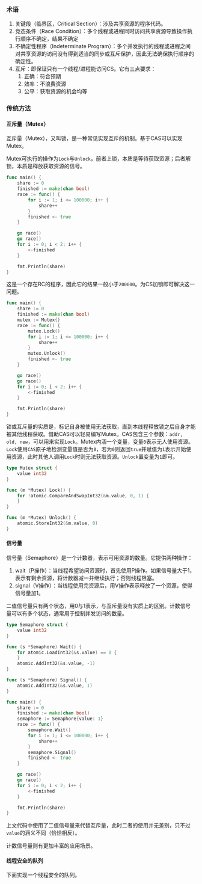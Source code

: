 ### 术语

1. 关键段（临界区，Critical Section）：涉及共享资源的程序代码。
2. 竞态条件（Race Condition）：多个线程或进程同时访问共享资源导致操作执行顺序不确定，结果不确定
3. 不确定性程序（Indeterminate Program）：多个并发执行的线程或进程之间对共享资源的访问没有得到适当的同步或互斥保护，因此无法确保执行顺序的确定性。
4. 互斥：即保证只有一个线程/进程能访问CS。它有三点要求：
	1. 正确：符合预期
	2. 效率：不浪费资源
	3. 公平：获取资源的机会均等

### 传统方法 

#### 互斥量（Mutex）

互斥量（Mutex），又叫锁，是一种常见实现互斥的机制。基于CAS可以实现Mutex。

Mutex可执行的操作为`Lock`与`Unlock`，前者上锁，本质是等待获取资源；后者解锁，本质是释放获取资源的信号。

```go
func main() {
    share := 0
    finished := make(chan bool)
    race := func() {
        for i := 1; i <= 100000; i++ {
            share++
        }
        finished <- true
    }

    go race()
    go race()
    for i := 0; i < 2; i++ {
        <-finished
    }

    fmt.Println(share)
}
```

这是一个存在RC的程序，因此它的结果一般小于`200000`。为CS加锁即可解决这一问题。

```go
func main() {
    share := 0
    finished := make(chan bool)
    mutex := Mutex{}
    race := func() {
        mutex.Lock()
        for i := 1; i <= 100000; i++ {
            share++
        }
        mutex.Unlock()
        finished <- true
    }

    go race()
    go race()
    for i := 0; i < 2; i++ {
        <-finished
    }

    fmt.Println(share)
}

```


锁或互斥量的实质是，标记自身被使用无法获取，直到本线程释放锁之后自身才能被其他线程获取。借助CAS可以轻易编写Mutex。CAS包含三个参数：`addr, old, new`，可以用来实现`Lock`。Mutex内涵一个变量，变量`0`表示无人使用资源。`Lock`使用`CAS`原子地检测变量值是否为`0`，若为`0`则返回`true`并赋值为`1`表示开始使用资源，此时其他人调用`Lock`时则无法获取资源。`Unlock`置变量为`1`即可。

```go
type Mutex struct {
    value int32
}

func (m *Mutex) Lock() {
    for !atomic.CompareAndSwapInt32(&m.value, 0, 1) {
    }
}

func (m *Mutex) Unlock() {
    atomic.StoreInt32(&m.value, 0)
}
```

#### 信号量

信号量（Semaphore）是一个计数器，表示可用资源的数量。它提供两种操作：
1. wait（P操作）：当线程希望访问资源时，首先使用P操作。如果信号量大于1，表示有剩余资源，将计数器减一并继续执行；否则线程阻塞。
2. signal（V操作）：当线程使用完资源后，用V操作表示释放了一个资源，使得信号量加1。

二值信号量只有两个状态，用0与1表示，与互斥量没有实质上的区别。计数信号量可以有多个状态，通常用于控制并发访问的数量。

```go
type Semaphore struct {
    value int32
}

func (s *Semaphore) Wait() {
    for atomic.LoadInt32(&s.value) == 0 {
    }
    atomic.AddInt32(&s.value, -1)
}

func (s *Semaphore) Signal() {
    atomic.AddInt32(&s.value, 1)
}

func main() {
    share := 0
    finished := make(chan bool)
    semaphore := Semaphore{value: 1}
    race := func() {
        semaphore.Wait()
        for i := 1; i <= 100000; i++ {
            share++
        }
        semaphore.Signal()
        finished <- true
    }

    go race()
    go race()
    for i := 0; i < 2; i++ {
        <-finished
    }

    fmt.Println(share)
}
```

上文代码中使用了二值信号量来代替互斥量，此时二者的使用并无差别，只不过`value`的涵义不同（恰恰相反）。

计数信号量则有更加丰富的应用场景。

#### 线程安全的队列

下面实现一个线程安全的队列。